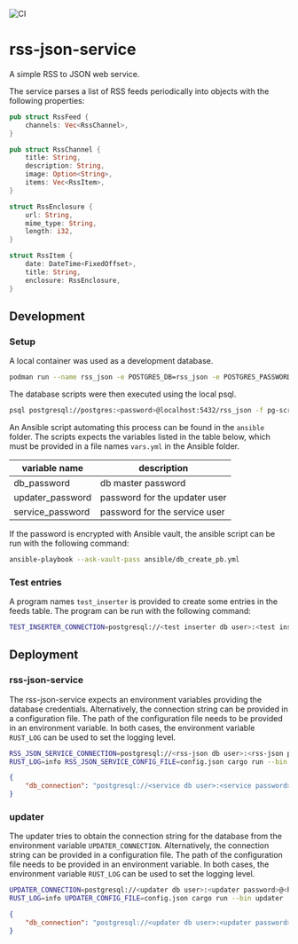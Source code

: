 ![CI](https://github.com/hannes-hochreiner/rss-json-service/workflows/CI/badge.svg)
# rss-json-service
A simple RSS to JSON web service.

The service parses a list of RSS feeds periodically into objects with the following properties:

```rust
pub struct RssFeed {
    channels: Vec<RssChannel>,
}

pub struct RssChannel {
    title: String,
    description: String,
    image: Option<String>,
    items: Vec<RssItem>,
}

struct RssEnclosure {
    url: String,
    mime_type: String,
    length: i32,
}

struct RssItem {
    date: DateTime<FixedOffset>,
    title: String,
    enclosure: RssEnclosure,
}
```
## Development

### Setup

A local container was used as a development database.

```bash
podman run --name rss_json -e POSTGRES_DB=rss_json -e POSTGRES_PASSWORD=<password> -p 5432:5432 -d postgres:alpine
```

The database scripts were then executed using the local psql.

```bash
psql postgresql://postgres:<password>@localhost:5432/rss_json -f pg-scripts/2021-06-13_create_db.sql
```

An Ansible script automating this process can be found in the `ansible` folder.
The scripts expects the variables listed in the table below, which must be provided in a file names `vars.yml` in the Ansible folder.

| variable name | description |
| ------------- | ----------- |
| db_password | db master password |
| updater_password | password for the updater user |
| service_password | password for the service user |

If the password is encrypted with Ansible vault, the ansible script can be run with the following command:

```bash
ansible-playbook --ask-vault-pass ansible/db_create_pb.yml
```

### Test entries

A program names `test_inserter` is provided to create some entries in the feeds table.
The program can be run with the following command:

```bash
TEST_INSERTER_CONNECTION=postgresql://<test inserter db user>:<test inserter password>@<host>:5432/rss_json cargo run --bin test_inserter
```

## Deployment

### rss-json-service

The rss-json-service expects an environment variables providing the database credentials.
Alternatively, the connection string can be provided in a configuration file.
The path of the configuration file needs to be provided in an environment variable.
In both cases, the environment variable `RUST_LOG` can be used to set the logging level.

```bash
RSS_JSON_SERVICE_CONNECTION=postgresql://<rss-json db user>:<rss-json password>@<host>:5432/rss_json cargo run --bin rss-json-service
RUST_LOG=info RSS_JSON_SERVICE_CONFIG_FILE=config.json cargo run --bin updater
```

```json
{
    "db_connection": "postgresql://<service db user>:<service password>@<host>:5432/rss_json"
}
```

### updater

The updater tries to obtain the connection string for the database from the environment variable `UPDATER_CONNECTION`.
Alternatively, the connection string can be provided in a configuration file.
The path of the configuration file needs to be provided in an environment variable.
In both cases, the environment variable `RUST_LOG` can be used to set the logging level.

```bash
UPDATER_CONNECTION=postgresql://<updater db user>:<updater password>@<host>:5432/rss_json cargo run --bin updater
RUST_LOG=info UPDATER_CONFIG_FILE=config.json cargo run --bin updater
```

```json
{
    "db_connection": "postgresql://<updater db user>:<updater password>@<host>:5432/rss_json"
}
```
